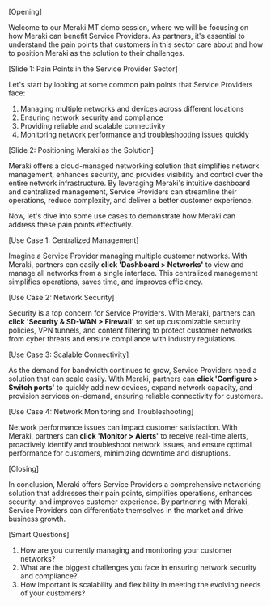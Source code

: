 [Opening]

Welcome to our Meraki MT demo session, where we will be focusing on how Meraki can benefit Service Providers. As partners, it's essential to understand the pain points that customers in this sector care about and how to position Meraki as the solution to their challenges.

[Slide 1: Pain Points in the Service Provider Sector]

Let's start by looking at some common pain points that Service Providers face:
1. Managing multiple networks and devices across different locations
2. Ensuring network security and compliance
3. Providing reliable and scalable connectivity
4. Monitoring network performance and troubleshooting issues quickly

[Slide 2: Positioning Meraki as the Solution]

Meraki offers a cloud-managed networking solution that simplifies network management, enhances security, and provides visibility and control over the entire network infrastructure. By leveraging Meraki's intuitive dashboard and centralized management, Service Providers can streamline their operations, reduce complexity, and deliver a better customer experience.

Now, let's dive into some use cases to demonstrate how Meraki can address these pain points effectively.

[Use Case 1: Centralized Management]

Imagine a Service Provider managing multiple customer networks. With Meraki, partners can easily **click 'Dashboard > Networks'** to view and manage all networks from a single interface. This centralized management simplifies operations, saves time, and improves efficiency.

[Use Case 2: Network Security]

Security is a top concern for Service Providers. With Meraki, partners can **click 'Security & SD-WAN > Firewall'** to set up customizable security policies, VPN tunnels, and content filtering to protect customer networks from cyber threats and ensure compliance with industry regulations.

[Use Case 3: Scalable Connectivity]

As the demand for bandwidth continues to grow, Service Providers need a solution that can scale easily. With Meraki, partners can **click 'Configure > Switch ports'** to quickly add new devices, expand network capacity, and provision services on-demand, ensuring reliable connectivity for customers.

[Use Case 4: Network Monitoring and Troubleshooting]

Network performance issues can impact customer satisfaction. With Meraki, partners can **click 'Monitor > Alerts'** to receive real-time alerts, proactively identify and troubleshoot network issues, and ensure optimal performance for customers, minimizing downtime and disruptions.

[Closing]

In conclusion, Meraki offers Service Providers a comprehensive networking solution that addresses their pain points, simplifies operations, enhances security, and improves customer experience. By partnering with Meraki, Service Providers can differentiate themselves in the market and drive business growth.

[Smart Questions]

1. How are you currently managing and monitoring your customer networks?
2. What are the biggest challenges you face in ensuring network security and compliance?
3. How important is scalability and flexibility in meeting the evolving needs of your customers?